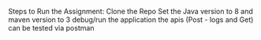 Steps to Run the Assignment:
Clone the Repo 
Set the Java version to 8 and maven version to 3
debug/run the application the apis (Post - logs and Get) can be tested via postman
